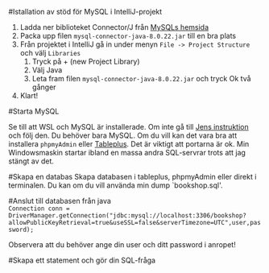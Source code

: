 #Istallation av stöd för MySQL i IntelliJ-projekt

1. Ladda ner biblioteket Connector/J från [MySQLs hemsida](https://dev.mysql.com/downloads/connector/j/)
2. Packa upp filen `mysql-connector-java-8.0.22.jar` till en bra plats
3. Från projektet i IntelliJ gå in under menyn `File -> Project Structure` och välj `Libraries`
    1. Tryck på + (new Project Library) 
    2. Välj Java
    3. Leta fram filen `mysql-connector-java-8.0.22.jar` och tryck Ok två gånger
4. Klart!

#Starta MySQL

Se till att WSL och MySQL är installerade. Om inte gå till [Jens instruktion](https://github.com/jensnti/Webbserverprogrammering/blob/master/utvecklarmiljo/wsl.md)
och följ den. Du behöver bara MySQL. Om du vill kan det vara bra att installera `phpmyAdmin` eller [Tableplus](https://tableplus.com/). Det är viktigt att portarna är ok. 
Min Windowsmaskin startar ibland en massa andra SQL-servrar trots att jag stängt av det.

#Skapa en databas
Skapa databasen i tableplus, phpmyAdmin eller direkt i terminalen. Du kan om du vill använda min dump `bookshop.sql'.

#Anslut till databasen från java    
`Connection conn = DriverManager.getConnection("jdbc:mysql://localhost:3306/bookshop? allowPublicKeyRetrieval=true&useSSL=false&serverTimezone=UTC",user,password);`

Observera att du behöver ange din user och ditt password i anropet!

#Skapa ett statement och gör din SQL-fråga
